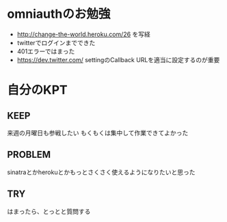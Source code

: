 # omniauthのお勉強
* http://change-the-world.heroku.com/26
を写経
* twitterでログインまでできた
* 401エラーではまった
* https://dev.twitter.com/ settingのCallback URLを適当に設定するのが重要

# 自分のKPT
## KEEP
来週の月曜日も参戦したい
もくもくは集中して作業できてよかった

## PROBLEM
sinatraとかherokuとかもっとさくさく使えるようになりたいと思った

## TRY
はまったら、とっとと質問する
